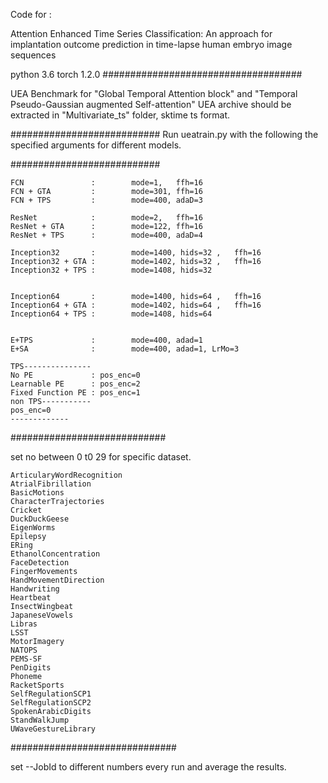 Code for :

Attention Enhanced Time Series Classification: An approach for implantation outcome prediction in time-lapse human embryo image sequences

python 3.6
torch 1.2.0
####################################

UEA Benchmark for "Global Temporal Attention block" and "Temporal Pseudo-Gaussian augmented Self-attention"
UEA archive should be extracted in "Multivariate_ts" folder, sktime ts format.


###########################
Run ueatrain.py with the following the specified arguments for different models.

###########################

    FCN               :        mode=1,   ffh=16
    FCN + GTA         :        mode=301, ffh=16
    FCN + TPS         :        mode=400, adaD=3
    
    ResNet            :        mode=2,   ffh=16
    ResNet + GTA      :        mode=122, ffh=16
    ResNet + TPS      :        mode=400, adaD=4
    
    Inception32       :        mode=1400, hids=32 ,   ffh=16
    Inception32 + GTA :        mode=1402, hids=32 ,   ffh=16
    Inception32 + TPS :        mode=1408, hids=32
    
    
    Inception64       :        mode=1400, hids=64 ,   ffh=16
    Inception64 + GTA :        mode=1402, hids=64 ,   ffh=16
    Inception64 + TPS :        mode=1408, hids=64 
    
    
    E+TPS             :        mode=400, adad=1
    E+SA              :        mode=400, adad=1, LrMo=3
    
    TPS---------------
    No PE             : pos_enc=0
    Learnable PE      : pos_enc=2
    Fixed Function PE : pos_enc=1
    non TPS-----------
    pos_enc=0
    -------------
############################

set no between 0 t0 29 for specific dataset.

    ArticularyWordRecognition
    AtrialFibrillation
    BasicMotions
    CharacterTrajectories
    Cricket
    DuckDuckGeese
    EigenWorms
    Epilepsy
    ERing
    EthanolConcentration
    FaceDetection
    FingerMovements
    HandMovementDirection
    Handwriting
    Heartbeat
    InsectWingbeat
    JapaneseVowels
    Libras
    LSST
    MotorImagery
    NATOPS
    PEMS-SF
    PenDigits
    Phoneme
    RacketSports
    SelfRegulationSCP1
    SelfRegulationSCP2
    SpokenArabicDigits
    StandWalkJump
    UWaveGestureLibrary

##############################

set --JobId to different numbers every run and average the results.
